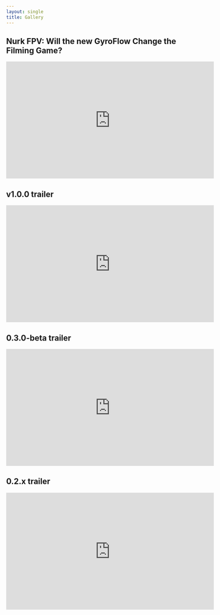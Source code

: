 ```yaml
---
layout: single
title: Gallery
---
```


## Nurk FPV: Will the new GyroFlow Change the Filming Game?
<iframe width="560" height="315" src="https://www.youtube.com/embed/mf3h0jEJehA" frameborder="0" allow="accelerometer; autoplay; clipboard-write; encrypted-media; gyroscope; picture-in-picture" allowfullscreen></iframe>

## v1.0.0 trailer
<iframe width="560" height="315" src="https://www.youtube.com/embed/QR-SINyvNyI" frameborder="0" allow="accelerometer; autoplay; clipboard-write; encrypted-media; gyroscope; picture-in-picture" allowfullscreen></iframe>

## 0.3.0-beta trailer
<iframe width="560" height="315" src="https://www.youtube.com/embed/ZX5S711nMKM" frameborder="0" allow="accelerometer; autoplay; clipboard-write; encrypted-media; gyroscope; picture-in-picture" allowfullscreen></iframe>

## 0.2.x trailer
<iframe width="560" height="315" src="https://www.youtube.com/embed/xkVtbYQnH04" frameborder="0" allow="accelerometer; autoplay; clipboard-write; encrypted-media; gyroscope; picture-in-picture" allowfullscreen></iframe>